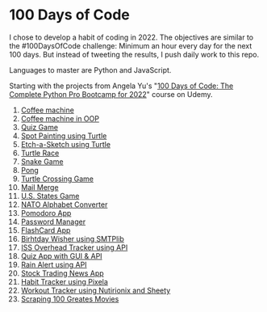 # 100 Days of Code

I chose to develop a habit of coding in 2022. The objectives are similar to the #100DaysOfCode challenge: Minimum an hour every day for the next 100 days. But instead of tweeting the results, I push daily work to this repo. 

Languages to master are Python and JavaScript. 

Starting with the projects from Angela Yu's "[100 Days of Code: The Complete Python Pro Bootcamp for 2022](https://www.udemy.com/course/100-days-of-code/)" course on Udemy.

1. [Coffee machine](https://github.com/gizat/playground/tree/main/CoffeeMachine)
2. [Coffee machine in OOP](https://github.com/gizat/playground/tree/main/CoffeeMachineOOP)
3. [Quiz Game](https://github.com/gizat/playground/tree/main/QuizGame)
4. [Spot Painting using Turtle](https://github.com/gizat/playground/tree/main/SpotPainting)
5. [Etch-a-Sketch using Turtle](https://github.com/gizat/playground/tree/main/Etch-a-Sketch)
6. [Turtle Race](https://github.com/gizat/playground/tree/main/TurtleRace)
7. [Snake Game](https://github.com/gizat/playground/tree/main/SnakeGame)
8. [Pong](https://github.com/gizat/playground/tree/main/PongGame)
9. [Turtle Crossing Game](https://github.com/gizat/playground/tree/main/TurtleCrossingGame)
10. [Mail Merge](https://github.com/gizat/playground/tree/main/MailMerge)
11. [U.S. States Game](https://github.com/gizat/playground/tree/main/USStatesGame)
12. [NATO Alphabet Converter](https://github.com/gizat/playground/tree/main/NatoAlphabet)
13. [Pomodoro App](https://github.com/gizat/playground/tree/main/PomodoroApp)
14. [Password Manager](https://github.com/gizat/playground/tree/main/PasswordManager)
15. [FlashCard App](https://github.com/gizat/playground/tree/main/FlashCardApp)
16. [Birhtday Wisher using SMTPlib](https://github.com/gizat/playground/tree/main/BirthdayWisherSMTPLIB)
17. [ISS Overhead Tracker using API](https://github.com/gizat/playground/tree/main/ISSoverheadAPI)
18. [Quiz App with GUI & API](https://github.com/gizat/playground/tree/main/QuizAppGUI)
19. [Rain Alert using API](https://github.com/gizat/playground/tree/main/RainAlert)
20. [Stock Trading News App](https://github.com/gizat/playground/tree/main/StockTradingNewsAlert)
21. [Habit Tracker using Pixela](https://github.com/gizat/playground/tree/main/HabitTracker)
22. [Workout Tracker using Nutirionix and Sheety](https://github.com/gizat/playground/tree/main/WorkoutTracker)
23. [Scraping 100 Greates Movies](https://github.com/gizat/playground/tree/main/ScrapingData)
